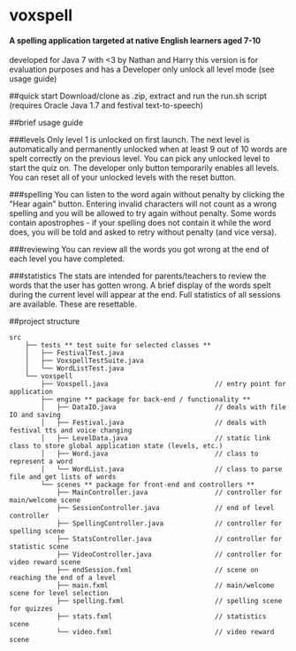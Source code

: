 # voxspell
#### A spelling application targeted at native English learners aged 7-10
developed for Java 7 with <3 by Nathan and Harry
this version is for evaluation purposes and has a Developer only unlock all level mode (see usage guide)

##quick start
Download/clone as .zip, extract and run the run.sh script
(requires Oracle Java 1.7 and festival text-to-speech)

##brief usage guide

###levels
Only level 1 is unlocked on first launch. The next level is automatically and permanently unlocked when
at least 9 out of 10 words are spelt correctly on the previous level. You can pick any unlocked level
to start the quiz on. The developer only button temporarily enables all levels. You can reset all
of your unlocked levels with the reset button.

###spelling
You can listen to the word again without penalty by clicking the "Hear again" button. Entering invalid
characters will not count as a wrong spelling and you will be allowed to try again without penalty.
Some words contain apostrophes - if your spelling does not contain it while the word does, you will
be told and asked to retry without penalty (and vice versa).

###reviewing
You can review all the words you got wrong at the end of each level you have completed.

###statistics
The stats are intended for parents/teachers to review the words that the user has gotten wrong. A brief
display of the words spelt during the current level will appear at the end. Full statistics of all
sessions are available. These are resettable.

##project structure

```
src
    ├── tests ** test suite for selected classes **
    │   ├── FestivalTest.java
    │   ├── VoxspellTestSuite.java
    │   └── WordListTest.java
    └── voxspell
        ├── Voxspell.java                           // entry point for application
        ├── engine ** package for back-end / functionality **
        │   ├── DataIO.java                         // deals with file IO and saving
        │   ├── Festival.java                       // deals with festival tts and voice changing
        │   ├── LevelData.java                      // static link class to store global application state (levels, etc.)
        │   ├── Word.java                           // class to represent a word
        │   └── WordList.java                       // class to parse file and get lists of words
        └── scenes ** package for front-end and controllers **
            ├── MainController.java                 // controller for main/welcome scene
            ├── SessionController.java              // end of level controller
            ├── SpellingController.java             // controller for spelling scene
            ├── StatsController.java                // controller for statistic scene
            ├── VideoController.java                // controller for video reward scene
            ├── endSession.fxml                     // scene on reaching the end of a level
            ├── main.fxml                           // main/welcome scene for level selection
            ├── spelling.fxml                       // spelling scene for quizzes
            ├── stats.fxml                          // statistics scene
            └── video.fxml                          // video reward scene
```
